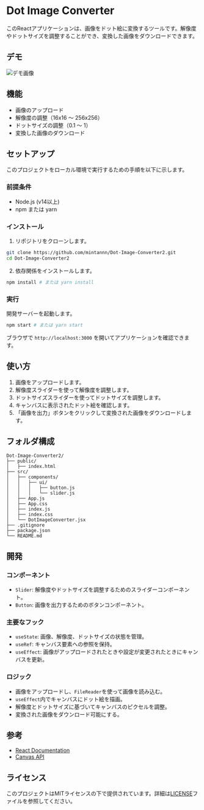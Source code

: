 # Dot Image Converter

このReactアプリケーションは、画像をドット絵に変換するツールです。解像度やドットサイズを調整することができ、変換した画像をダウンロードできます。

## デモ

![デモ画像](https://cdn.discordapp.com/attachments/1007207278497251341/1254451399400493139/image.png?ex=66798a68&is=667838e8&hm=804ec826c515af26a92cf696fa5e833ce3df7986e3a2a0e68a164c48e3e2ff56&)

## 機能

- 画像のアップロード
- 解像度の調整（16x16 〜 256x256）
- ドットサイズの調整（0.1 〜 1）
- 変換した画像のダウンロード

## セットアップ

このプロジェクトをローカル環境で実行するための手順を以下に示します。

### 前提条件

- Node.js (v14以上)
- npm または yarn

### インストール

1. リポジトリをクローンします。

```bash
git clone https://github.com/mintannn/Dot-Image-Converter2.git
cd Dot-Image-Converter2
```

2. 依存関係をインストールします。

```bash
npm install # または yarn install
```

### 実行

開発サーバーを起動します。

```bash
npm start # または yarn start
```

ブラウザで `http://localhost:3000` を開いてアプリケーションを確認できます。

## 使い方

1. 画像をアップロードします。
2. 解像度スライダーを使って解像度を調整します。
3. ドットサイズスライダーを使ってドットサイズを調整します。
4. キャンバスに表示されたドット絵を確認します。
5. 「画像を出力」ボタンをクリックして変換された画像をダウンロードします。

## フォルダ構成

```
Dot-Image-Converter2/
├── public/
│   ├── index.html
├── src/
│   ├── components/
│   │   ├── ui/
│   │   │   ├── button.js
│   │   │   └── slider.js
│   ├── App.js
│   ├── App.css
│   ├── index.js
│   ├── index.css
│   └── DotImageConverter.jsx
├── .gitignore
├── package.json
└── README.md
```

## 開発

### コンポーネント

- `Slider`: 解像度やドットサイズを調整するためのスライダーコンポーネント。
- `Button`: 画像を出力するためのボタンコンポーネント。

### 主要なフック

- `useState`: 画像、解像度、ドットサイズの状態を管理。
- `useRef`: キャンバス要素への参照を保持。
- `useEffect`: 画像がアップロードされたときや設定が変更されたときにキャンバスを更新。

### ロジック

- 画像をアップロードし、`FileReader`を使って画像を読み込む。
- `useEffect`内でキャンバスにドット絵を描画。
- 解像度とドットサイズに基づいてキャンバスのピクセルを調整。
- 変換された画像をダウンロード可能にする。

## 参考

- [React Documentation](https://reactjs.org/docs/getting-started.html)
- [Canvas API](https://developer.mozilla.org/en-US/docs/Web/API/Canvas_API)

## ライセンス

このプロジェクトはMITライセンスの下で提供されています。詳細は[LICENSE](LICENSE)ファイルを参照してください。
